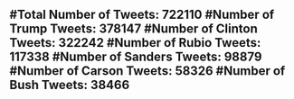#Total Number of Tweets: 722110 
#Number of Trump Tweets: 378147
#Number of Clinton Tweets: 322242
#Number of Rubio Tweets: 117338
#Number of Sanders Tweets: 98879
#Number of Carson Tweets: 58326
#Number of Bush Tweets: 38466
---

